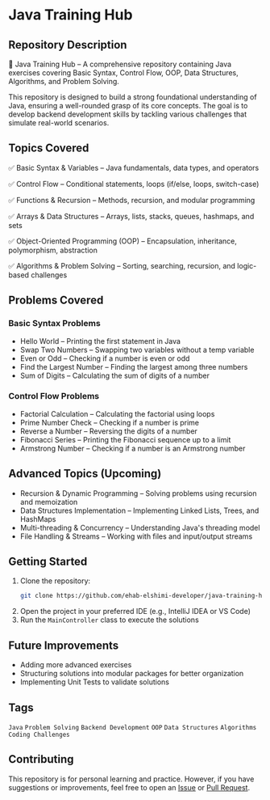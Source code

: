 # Java Training Hub

## Repository Description

🚀 Java Training Hub – A comprehensive repository containing Java exercises covering Basic Syntax, Control Flow, OOP, Data Structures, Algorithms, and Problem Solving.

This repository is designed to build a strong foundational understanding of Java, ensuring a well-rounded grasp of its core concepts. The goal is to develop backend development skills by tackling various challenges that simulate real-world scenarios.

## Topics Covered

✅ Basic Syntax & Variables – Java fundamentals, data types, and operators

✅ Control Flow – Conditional statements, loops (if/else, loops, switch-case)

✅ Functions & Recursion – Methods, recursion, and modular programming

✅ Arrays & Data Structures – Arrays, lists, stacks, queues, hashmaps, and sets

✅ Object-Oriented Programming (OOP) – Encapsulation, inheritance, polymorphism, abstraction

✅ Algorithms & Problem Solving – Sorting, searching, recursion, and logic-based challenges

## Problems Covered

### Basic Syntax Problems

* Hello World – Printing the first statement in Java
* Swap Two Numbers – Swapping two variables without a temp variable
* Even or Odd – Checking if a number is even or odd
* Find the Largest Number – Finding the largest among three numbers
* Sum of Digits – Calculating the sum of digits of a number

### Control Flow Problems

* Factorial Calculation – Calculating the factorial using loops
* Prime Number Check – Checking if a number is prime
* Reverse a Number – Reversing the digits of a number
* Fibonacci Series – Printing the Fibonacci sequence up to a limit
* Armstrong Number – Checking if a number is an Armstrong number

## Advanced Topics (Upcoming)

* Recursion & Dynamic Programming – Solving problems using recursion and memoization
* Data Structures Implementation – Implementing Linked Lists, Trees, and HashMaps
* Multi-threading & Concurrency – Understanding Java's threading model
* File Handling & Streams – Working with files and input/output streams

## Getting Started

1.  Clone the repository:
    ```bash
    git clone https://github.com/ehab-elshimi-developer/java-training-hub.git
    ```
2.  Open the project in your preferred IDE (e.g., IntelliJ IDEA or VS Code)
3.  Run the `MainController` class to execute the solutions

## Future Improvements

* Adding more advanced exercises
* Structuring solutions into modular packages for better organization
* Implementing Unit Tests to validate solutions

## Tags

`Java` `Problem Solving` `Backend Development` `OOP` `Data Structures` `Algorithms` `Coding Challenges`

## Contributing

This repository is for personal learning and practice. However, if you have suggestions or improvements, feel free to open an [Issue](https://github.com/ehab-elshimi-developer/java-training-hub/issues) or [Pull Request](https://github.com/ehab-elshimi-developer/java-training-hub/pulls).

